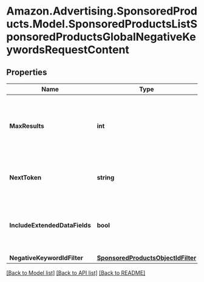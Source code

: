# Amazon.Advertising.SponsoredProducts.Model.SponsoredProductsListSponsoredProductsGlobalNegativeKeywordsRequestContent

## Properties

Name | Type | Description | Notes
------------ | ------------- | ------------- | -------------
**MaxResults** | **int** | Number of records to include in the paginated response. Defaults to max page size for given API | [optional] 
**NextToken** | **string** | token value allowing to navigate to the next response page | [optional] 
**IncludeExtendedDataFields** | **bool** | Whether to get entity with extended data fields such as creationDate, lastUpdateDate, servingStatus | [optional] 
**NegativeKeywordIdFilter** | [**SponsoredProductsObjectIdFilter**](SponsoredProductsObjectIdFilter.md) |  | [optional] 

[[Back to Model list]](../README.md#documentation-for-models) [[Back to API list]](../README.md#documentation-for-api-endpoints) [[Back to README]](../README.md)

